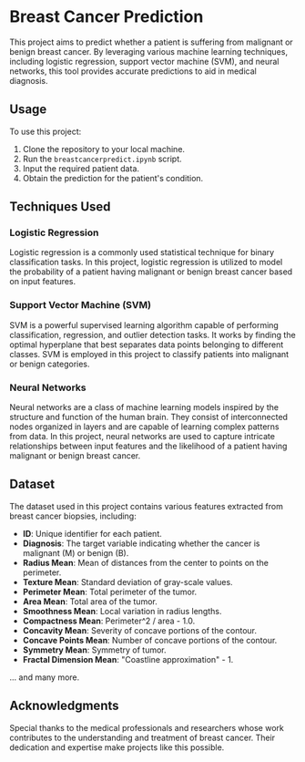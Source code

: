 # Breast Cancer Prediction

This project aims to predict whether a patient is suffering from malignant or benign breast cancer. By leveraging various machine learning techniques, including logistic regression, support vector machine (SVM), and neural networks, this tool provides accurate predictions to aid in medical diagnosis.

## Usage

To use this project:

1. Clone the repository to your local machine.
2. Run the `breastcancerpredict.ipynb` script.
3. Input the required patient data.
4. Obtain the prediction for the patient's condition.

## Techniques Used

### Logistic Regression

Logistic regression is a commonly used statistical technique for binary classification tasks. In this project, logistic regression is utilized to model the probability of a patient having malignant or benign breast cancer based on input features.

### Support Vector Machine (SVM)

SVM is a powerful supervised learning algorithm capable of performing classification, regression, and outlier detection tasks. It works by finding the optimal hyperplane that best separates data points belonging to different classes. SVM is employed in this project to classify patients into malignant or benign categories.

### Neural Networks

Neural networks are a class of machine learning models inspired by the structure and function of the human brain. They consist of interconnected nodes organized in layers and are capable of learning complex patterns from data. In this project, neural networks are used to capture intricate relationships between input features and the likelihood of a patient having malignant or benign breast cancer.

## Dataset

The dataset used in this project contains various features extracted from breast cancer biopsies, including:

- **ID**: Unique identifier for each patient.
- **Diagnosis**: The target variable indicating whether the cancer is malignant (M) or benign (B).
- **Radius Mean**: Mean of distances from the center to points on the perimeter.
- **Texture Mean**: Standard deviation of gray-scale values.
- **Perimeter Mean**: Total perimeter of the tumor.
- **Area Mean**: Total area of the tumor.
- **Smoothness Mean**: Local variation in radius lengths.
- **Compactness Mean**: Perimeter^2 / area - 1.0.
- **Concavity Mean**: Severity of concave portions of the contour.
- **Concave Points Mean**: Number of concave portions of the contour.
- **Symmetry Mean**: Symmetry of tumor.
- **Fractal Dimension Mean**: "Coastline approximation" - 1.

... and many more.


## Acknowledgments

Special thanks to the medical professionals and researchers whose work contributes to the understanding and treatment of breast cancer. Their dedication and expertise make projects like this possible.
